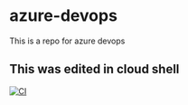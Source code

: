 # azure-devops
This is a repo for azure devops 

## This was edited in cloud shell



[![CI](https://github.com/st185229/azure-devops/actions/workflows/main.yml/badge.svg)](https://github.com/st185229/azure-devops/actions/workflows/main.yml)
